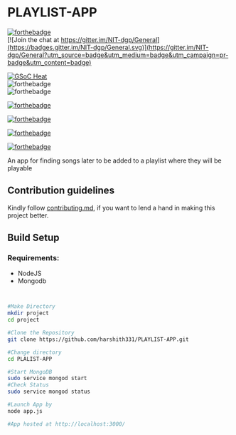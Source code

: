 # PLAYLIST-APP
[![forthebadge](https://forthebadge.com/images/badges/made-with-javascript.svg)](https://forthebadge.com)
<br>
[![Join the chat at https://gitter.im/NIT-dgp/General](https://badges.gitter.im/NIT-dgp/General.svg)](https://gitter.im/NIT-dgp/General?utm_source=badge&utm_medium=badge&utm_campaign=pr-badge&utm_content=badge)

[![GSoC Heat](https://img.shields.io/badge/GSoC%20Heat-2019-orange.svg)](https://nitdgpos.github.io/gsoc_heat)
<br>
![forthebadge](https://forthebadge.com/images/badges/made-with-python.svg)
<br>
![forthebadge](https://forthebadge.com/images/badges/built-with-love.svg)
<br>

[![forthebadge](https://forthebadge.com/images/badges/uses-html.svg)](https://forthebadge.com)

[![forthebadge](https://forthebadge.com/images/badges/uses-css.svg)](https://forthebadge.com)

[![forthebadge](https://forthebadge.com/images/badges/uses-js.svg)](https://forthebadge.com)

[![forthebadge](https://forthebadge.com/images/badges/uses-git.svg)](https://forthebadge.com)


An app for finding songs later to be added to a playlist where they will be playable

## Contribution guidelines
Kindly follow [contributing.md](contributing.md), if you want to lend a hand in making this project better.

## Build Setup

### Requirements:
* NodeJS
* Mongodb

```bash


#Make Directory 
mkdir project
cd project

#Clone the Repository
git clone https://github.com/harshith331/PLAYLIST-APP.git

#Change directory
cd PLALIST-APP

#Start MongoDB
sudo service mongod start
#Check Status
sudo service mongod status

#Launch App by
node app.js

#App hosted at http://localhost:3000/
